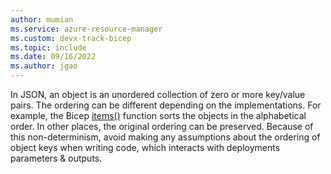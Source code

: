 ```yaml
---
author: mumian
ms.service: azure-resource-manager
ms.custom: devx-track-bicep
ms.topic: include
ms.date: 09/16/2022
ms.author: jgao
---
```


In JSON, an object is an unordered collection of zero or more key/value pairs. The ordering can be different depending on the implementations. For example, the Bicep [items()](../articles/azure-resource-manager/bicep/bicep-functions-object.md#items) function sorts the objects in the alphabetical order. In other places, the original ordering can be preserved. Because of this non-determinism, avoid making any assumptions about the ordering of object keys when writing code, which interacts with deployments parameters & outputs.
